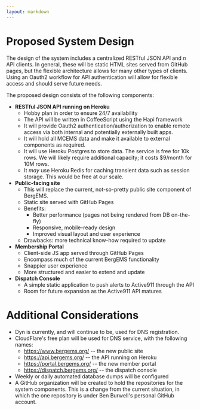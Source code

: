 ```yaml
---
layout: markdown
---
```


Proposed System Design
======================

The design of the system includes a centralized RESTful JSON API and <var>n</var> API clients. In general, these will be static HTML sites served from GitHub pages, but the flexible architecture allows for many other types of clients. Using an Oauth2 workflow for API authentication will allow for flexible access and should serve future needs.

The proposed design consists of the following components:

* **RESTful JSON API running on Heroku**
  * Hobby plan in order to ensure 24/7 availability
  * The API will be written in CoffeeScript using the Hapi framework
  * It will provide Oauth2 authentication/authorization to enable remote access via both internal and potentially externally built apps.
  * It will hold all MCEMS data and make it available to external components as required.
  * It will use Heroku Postgres to store data. The service is free for 10k rows. We will likely require additional capacity; it costs $9/month for 10M rows.
  * It _may_ use Heroku Redis for caching transient data such as session storage. This would be free at our scale.
* **Public-facing site**
  * This will replace the current, not-so-pretty public site component of BergEMS.
  * Static site served with GitHub Pages
  * Benefits:
    * Better performance (pages not being rendered from DB on-the-fly)
    * Responsive, mobile-ready design
    * Improved visual layout and user experience
  * Drawbacks: more technical know-how required to update
* **Membership Portal**
  * Client-side JS app served through GitHub Pages
  * Encompass much of the current BergEMS functionality
  * Snappier user experience
  * More structured and easier to extend and update
* **Dispatch Console**
  * A simple static application to push alerts to Active911 through the API
  * Room for future expansion as the Active911 API matures

Additional Considerations
=========================

* Dyn is currently, and will continue to be, used for DNS registration.
* CloudFlare's free plan will be used for DNS service, with the following names:
  * https://www.bergems.org/ -- the new public site
  * https://api.bergems.org/ -- the API running on Heroku
  * https://portal.bergems.org/ -- the new member portal
  * https://dispatch.bergems.org/ -- the dispatch console
* Weekly or daily automated database dumps will be configured
* A GitHub organization will be created to hold the repositories for the system components. This is a change from the current situation, in which the one repository is under Ben Burwell's personal GitHub account.
